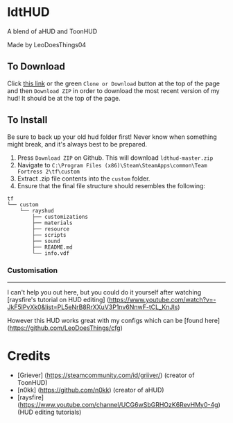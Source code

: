 # ldtHUD
A blend of aHUD and ToonHUD

Made by LeoDoesThings04


## To Download

Click [this link](https://github.com/LeoDoesThings/ldthud/archive/master.zip) or the green `Clone or Download` button at the top of the page and then `Download ZIP` in order to download the most recent version of my hud! It should be at the top of the page. 

## To Install

Be sure to back up your old hud folder first! Never know when something might break, and it's always best to be prepared.

1. Press `Download ZIP` on Github. This will download `ldthud-master.zip`
2. Navigate to `C:\Program Files (x86)\Steam\SteamApps\common\Team Fortress 2\tf\custom`
3. Extract .zip file contents into the `custom` folder.
4. Ensure that the final file structure should resembles the following:
```
tf
└── custom
    └── rayshud
        ├── customizations
        ├── materials
        ├── resource
        ├── scripts
        ├── sound
        ├── README.md
        └── info.vdf
```

### Customisation
--------

I can't help you out here, but you could do it yourself after watching [raysfire's tutorial on HUD editing] (https://www.youtube.com/watch?v=-JkF5lPvXk0&list=PL5eNrB8RrXXuV3P1nv6NnwF-tCL_KnJIs)

However this HUD works great with my configs which can be [found here] (https://github.com/LeoDoesThings/cfg)

# Credits

* [Griever] (https://steamcommunity.com/id/griiver/) (creator of ToonHUD)
* [n0kk] (https://github.com/n0kk) (creator of aHUD)
* [raysfire] (https://www.youtube.com/channel/UCG6wSbGRHOzK6RevHMy0-4g) (HUD editing tutorials)
